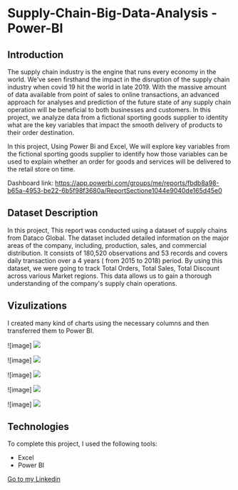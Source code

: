 # Supply-Chain-Big-Data-Analysis - Power-BI

## Introduction

The supply chain industry is the engine that runs every economy in the world.  We’ve seen firsthand the impact in the disruption of the supply chain industry when covid 19 hit the world in late 2019.  With the massive amount of data available from point of sales to online transactions, an advanced approach for analyses and prediction of the future state of any supply chain operation will be beneficial to both businesses and customers. In this project, we analyze data from a fictional sporting goods supplier to identity what are the key variables that impact the smooth delivery of products to their order destination.

 In this project, Using Power Bi and Excel, We will explore key variables from the fictional sporting goods supplier to identify how those variables can be used to explain whether an order for goods and services will be delivered to the retail store on time.
 
 Dashboard link: https://app.powerbi.com/groups/me/reports/fbdb8a98-b65a-4953-be22-6b5f98f3680a/ReportSectione1044e9040de165d45e0


## Dataset Description

In this project, This report was conducted using a dataset of supply chains from Dataco Global. The dataset included detailed information on the major areas of the company, including, production, sales, and commercial distribution. It consists of 180,520 observations and 53 records and covers daily transaction over a 4 years ( from 2015 to 2018) period. By using this dataset, we were going to track Total Orders, Total Sales, Total Discount across various Market regions. This data allows us to gain a thorough understanding of the company's supply chain operations.

## Vizulizations

I created many kind of charts using the necessary columns and then transferred them to Power BI.

![image] <img src = https://github.com/tansu-ayaz/Supply-Chain-Big-Data-Analysis-Power-BI/blob/main/First.jpg />

![image] <img src = https://github.com/tansu-ayaz/Supply-Chain-Big-Data-Analysis-Power-BI/blob/main/Second.jpg />

![image] <img src = https://github.com/tansu-ayaz/Supply-Chain-Big-Data-Analysis-Power-BI/blob/main/Third.jpg />

![image] <img src = https://github.com/tansu-ayaz/Supply-Chain-Big-Data-Analysis-Power-BI/blob/main/Fourth.jpg />

![image] <img src = https://github.com/tansu-ayaz/Supply-Chain-Big-Data-Analysis-Power-BI/blob/main/Fifth.jpg />

## Technologies
To complete this project, I used the following tools:
- Excel
- Power BI

<a href="https://www.linkedin.com/in/tansu-ayaz-797bb313a/">Go to my Linkedin</a>

